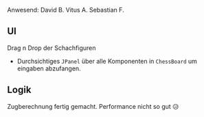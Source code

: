 Anwesend: David B. Vitus A. Sebastian F.

## UI
Drag n Drop der Schachfiguren
* Durchsichtiges `JPanel` über alle Komponenten in `ChessBoard` um eingaben abzufangen.

## Logik
Zugberechnung fertig gemacht. Performance nicht so gut 😥